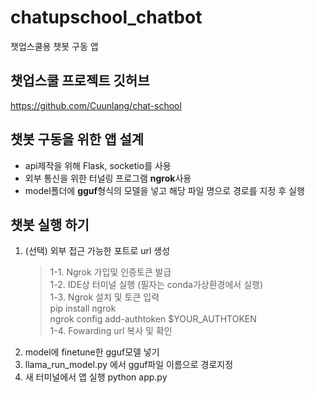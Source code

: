 # chatupschool_chatbot
챗업스쿨용 챗봇 구동 앱  

## 챗업스쿨 프로젝트 깃허브
https://github.com/Cuunlang/chat-school  

## 챗봇 구동을 위한 앱 설계
- api제작을 위해 Flask, socketio를 사용
- 외부 통신을 위한 터널링 프로그램 **ngrok**사용
- model폴더에 **gguf**형식의 모델을 넣고 해당 파일 명으로 경로를 지정 후 실행

## 챗봇 실행 하기
1. (선택) 외부 접근 가능한 포트로 url 생성  
   > 1-1. Ngrok 가입및 인증토큰 발급  
   > 1-2. IDE상 터미널 실행 (필자는 conda가상환경에서 실행)  
   > 1-3. Ngrok 설치 및 토큰 입력  
   >    pip install ngrok  
   >    ngrok config add-authtoken $YOUR_AUTHTOKEN  
   > 1-4. Fowarding url 복사 및 확인  
2. model에 finetune한 gguf모델 넣기
3. llama_run_model.py 에서 gguf파일 이름으로 경로지정
4. 새 터미널에서 앱 실행
    python app.py
